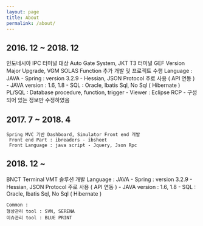 ```yaml
---
layout: page
title: About
permalink: /about/
---
```


<!DOCTYPE html>
<html>
 <body>
  <div> <h2> 2016. 12 ~ 2018. 12 </h2> </div>
    인도네시아 IPC 터미널 대상 Auto Gate System, 
    JKT T3 터미널 GEF Version Major Upgrade, VGM SOLAS Function 추가 개발 및 프로젝트 수행
     Language : JAVA
      - Spring : version 3.2.9
      - Hessian, JSON Protocol 주로 사용 ( API 연동 )
      - JAVA version : 1.6, 1.8
      - SQL : Oracle, Ibatis Sql, No Sql ( Hibernate )
              PL/SQL : Database procedure, function, trigger
      - Viewer : Eclipse RCP - 구성되어 있는 정보만 수정하였음


  <div> <h2> 2017. 7 ~ 2018. 4 </h2> </div>

    Spring MVC 기반 Dashboard, Simulator Front end 개발 
     Front end Part : ibreaders - ibsheet 
     Front Language : java script - Jquery, Json Rpc


  <div> <h2> 2018. 12 ~  </h2> </div>
    BNCT Terminal VMT 솔루션 개발 
     Language : JAVA
      - Spring : version 3.2.9
      - Hessian, JSON Protocol 주로 사용 ( API 연동 )
      - JAVA version : 1.6, 1.8
      - SQL : Oracle, Ibatis Sql, No Sql ( Hibernate )


    Common : 
    형상관리 tool : SVN, SERENA 
    이슈관리 tool : BLUE PRINT

  </body>
</html>

